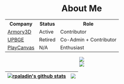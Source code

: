 <h1 align="center">About Me</h1>

<div align="center">
  <table>
    <tr>
      <th>Company</th>
      <th>Status</th>
      <th>Role</th>
    </tr>
    <tr>
      <td><a href="https://armory3d.org">Armory3D</a></td>
      <td>Active</td>
      <td>Contributor</td>
    </tr>
    <tr>
      <td><a href="https://upbge.org">UPBGE</a></td>
      <td>Retired</td>
      <td>Co-Admin + Contributor </td>
    </tr>
    <tr>
      <td><a href="https://playcanvas.com">PlayCanvas</a></td>
      <td>N/A</td>
      <td>Enthusiast</td>
    </tr>
  </table>
</div>

<div align="center">
  <img src="https://img.shields.io/badge/youtube-%23E60023.svg?&style=for-the-badge&logo=youtube&logoColor=white" href="https://www.youtube.com/channel/UCPnPW3BMq3Lv--L6XFoVfLA" />
  
  <div align="center">
  <img src="https://img.shields.io/badge/twitter-%23E60023.svg?&style=for-the-badge&logo=twitter&logoColor=white" href="https://www.twitter.com/rpaladin_01" />

| <a href="https://github.com/anuraghazra/github-readme-stats"><img align="center" src="https://github-readme-stats.vercel.app/api?username=rpaladin&theme=dark&show_icons=true" alt="rpaladin's github stats" /></a> | <a href="https://github.com/anuraghazra/github-readme-stats"><img align="center" src="https://github-readme-stats.vercel.app/api/top-langs/?username=rpaladin&layout=compact&theme=dark&show_icons=true" /></a> 
| ------------- | ------------- |
